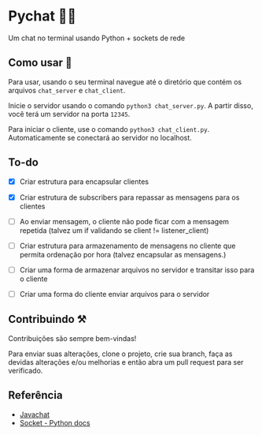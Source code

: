 
# Pychat 🐍💬

Um chat no terminal usando Python + sockets de rede


## Como usar 🤔

Para usar, usando o seu terminal navegue até o diretório que contém os arquivos `chat_server` e `chat_client`.

Inicie o servidor usando o comando `python3 chat_server.py`. A partir disso, você terá um servidor na porta `12345`.

Para iniciar o cliente, use o comando `python3 chat_client.py`. Automaticamente se conectará ao servidor no localhost.

## To-do
- [x]  Criar estrutura para encapsular clientes
- [x]  Criar estrutura de subscribers para repassar as mensagens para os clientes
- [ ]  Ao enviar mensagem, o cliente não pode ficar com a mensagem repetida (talvez um if validando se client != listener_client)
- [ ]  Criar estrutura para armazenamento de mensagens no cliente que permita ordenação por hora (talvez encapsular as mensagens.)
- [ ]  Criar uma forma de armazenar arquivos no servidor e transitar isso para o cliente
- [ ]  Criar uma forma do cliente enviar arquivos para o servidor


## Contribuindo ⚒️

Contribuições são sempre bem-vindas!

Para enviar suas alterações, clone o projeto, crie sua branch, faça as devidas alterações e/ou melhorias e então abra um pull request para ser verificado. 
## Referência

 - [Javachat](https://github.com/viniciusfinger/javachat)
 - [Socket - Python docs](https://docs.python.org/3/library/socket.html)

